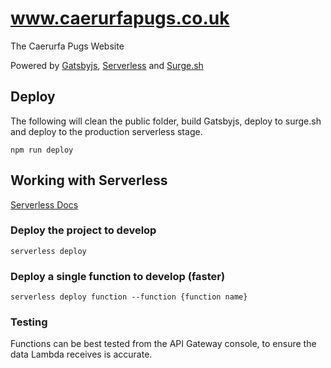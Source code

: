 # www.caerurfapugs.co.uk
The Caerurfa Pugs Website

Powered by [Gatsbyjs](https://www.gatsbyjs.org), [Serverless](https://serverless.com) and [Surge.sh](https://surge.sh)

## Deploy
The following will clean the public folder, build Gatsbyjs, deploy to surge.sh and deploy to the production serverless stage.
```
npm run deploy
```

## Working with Serverless
[Serverless Docs](https://serverless.com/framework/docs/providers/aws/cli-reference/)

### Deploy the project to develop
```
serverless deploy
```

### Deploy a single function to develop (faster)
```
serverless deploy function --function {function name}
```

### Testing
Functions can be best tested from the API Gateway console, to ensure the data Lambda receives is accurate.
